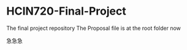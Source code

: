 # HCIN720-Final-Project
The final project repository 
The Proposal file is at the root folder now


急急急
